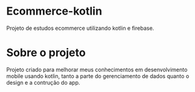 # Ecommerce-kotlin
Projeto de estudos ecommerce utilizando kotlin e firebase.

# Sobre o projeto
Projeto criado para melhorar meus conhecimentos em desenvolvimento mobile usando kotlin, tanto a parte do gerenciamento de dados quanto o design e a contrução do app.


